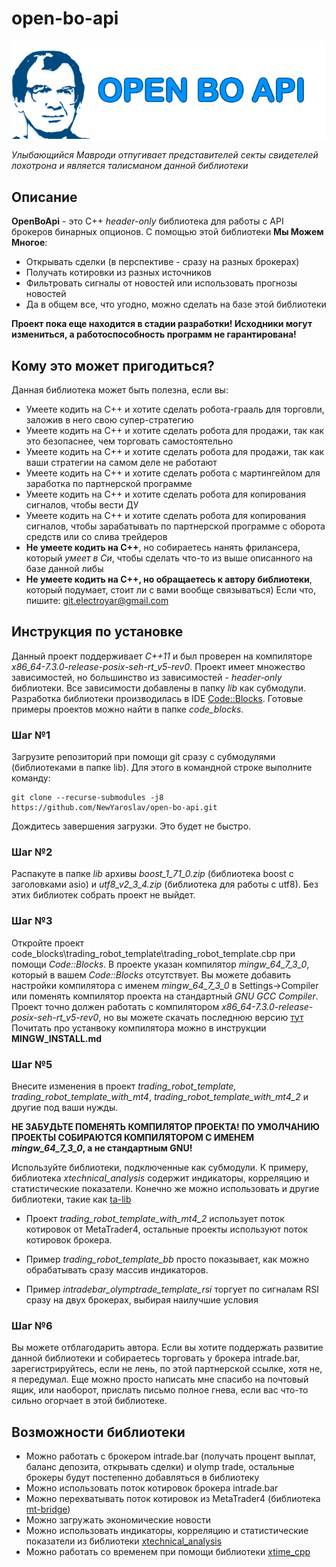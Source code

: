 # open-bo-api
![open-bo-api logo](doc/logo-640-200.png)

*Улыбающийся Мавроди отпугивает представителей секты свидетелей лохотрона и является талисманом данной библиотеки*

## Описание

**OpenBoApi** - это C++ *header-only* библиотека для работы с API брокеров бинарных опционов. С помощью этой библиотеки **Мы Можем Многое**:
* Открывать сделки (в перспективе - сразу на разных брокерах)
* Получать котировки из разных источников
* Фильтровать сигналы от новостей или использовать прогнозы новостей
* Да в общем все, что угодно, можно сделать на базе этой библиотеки

**Проект пока еще находится в стадии разработки! Исходники могут измениться, а работоспособность программ не гарантирована!**

## Кому это может пригодиться?

Данная библиотека может быть полезна, если вы:
* Умеете кодить на С++ и хотите сделать робота-грааль для торговли, заложив в него свою супер-стратегию
* Умеете кодить на С++ и хотите сделать робота для продажи, так как это безопаснее, чем торговать самостоятельно
* Умеете кодить на С++ и хотите сделать робота для продажи, так как ваши стратегии на самом деле не работают
* Умеете кодить на С++ и хотите сделать робота с мартингейлом для заработка по партнерской программе
* Умеете кодить на С++ и хотите сделать робота для копирования сигналов, чтобы вести ДУ
* Умеете кодить на С++ и хотите сделать робота для копирования сигналов, чтобы зарабатывать по партнерской программе с оборота средств или со слива трейдеров
* **Не умеете кодить на С++**, но собираетесь нанять фрилансера, который *умеет в Си*, чтобы сделать что-то из выше описанного на базе данной либы
* **Не умеете кодить на С++, но обращаетесь к автору библиотеки**, который подумает, стоит ли с вами вообще связываться) Если что, пишите: git.electroyar@gmail.com

## Инструкция по установке

Данный проект поддерживает *С++11* и был проверен на компиляторе *x86_64-7.3.0-release-posix-seh-rt_v5-rev0*. Проект имеет множество зависимостей, но большинство из зависимостей - *header-only* библиотеки.
Все зависимости добавлены в папку *lib* как субмодули. Разработка библиотеки производилась в IDE [Code::Blocks](http://www.codeblocks.org/). Готовые примеры проектов можно найти в папке *code_blocks*. 

### Шаг №1

Загрузите репозиторий при помощи git сразу с субмодулями (библиотеками в папке lib). Для этого в командной строке выполните команду:

```
git clone --recurse-submodules -j8 https://github.com/NewYaroslav/open-bo-api.git
```

Дождитесь завершения загрузки. Это будет не быстро.

### Шаг №2

Распакуте в папке *lib* архивы *boost_1_71_0.zip* (библиотека boost с заголовками asio) и *utf8_v2_3_4.zip* (библиотека для работы с utf8). Без этих библиотек собрать проект не выйдет.

### Шаг №3

Откройте проект code_blocks\trading_robot_template\trading_robot_template.cbp при помощи *Code::Blocks*. В проекте указан компилятор *mingw_64_7_3_0*, который в вашем *Code::Blocks* отсутствует. Вы можете добавить настройки компилятора с именем *mingw_64_7_3_0* в Settings->Compiler или поменять компилятор проекта на стандартный *GNU GCC Compiler*.
Проект точно должен работать с компилятором *x86_64-7.3.0-release-posix-seh-rt_v5-rev0*, но вы можете скачать последнюю версию [тут](https://sourceforge.net/projects/mingw-w64/files/Toolchains%20targetting%20Win64/Personal%20Builds/mingw-builds/6.1.0/threads-posix/seh/)
Почитать про устанвоку компилятора можно в инструкции **MINGW_INSTALL.md**

### Шаг №5

Внесите изменения в проект *trading_robot_template, trading_robot_template_with_mt4*, *trading_robot_template_with_mt4_2* и другие под ваши нужды. 

**НЕ ЗАБУДЬТЕ ПОМЕНЯТЬ КОМПИЛЯТОР ПРОЕКТА! ПО УМОЛЧАНИЮ ПРОЕКТЫ СОБИРАЮТСЯ КОМПИЛЯТОРОМ С ИМЕНЕМ *mingw_64_7_3_0*, а не стандартным GNU!**

Используйте библиотеки, подключенные как субмодули. К примеру, библиотека *xtechnical_analysis* содержит индикаторы, корреляцию и статистические показатели. Конечно же можно использовать и другие библиотеки, такие как [ta-lib](http://www.ta-lib.org/)

- Проект *trading_robot_template_with_mt4_2* использует поток котировок от MetaTrader4, остальные проекты используют поток котировок брокера.

- Пример *trading_robot_template_bb* просто показывает, как можно обрабатывать сразу массив индикаторов.

- Пример *intradebar_olymptrade_template_rsi* торгует по сигналам RSI сразу на двух брокерах, выбирая наилучшие условия

### Шаг №6

Вы можете отблагодарить автора. Если вы хотите поддержать развитие данной библиотеки и собираетесь торговать у брокера intrade.bar, зарегистрируйтесь, если не лень, по этой партнерской ссылке, хотя не, я передумал.
Еще можно просто написать мне спасибо на почтовый ящик, или наоборот, прислать письмо полное гнева, если вас что-то сильно огорчает в этой библиотеке. 

## Возможности библиотеки

* Можно работать с брокером intrade.bar (получать процент выплат, баланс депозита, открывать сделки) и olymp trade, остальные брокеры будут постепенно добавляться в библиотеку
* Можно использовать поток котировок брокера intrade.bar
* Можно перехватывать поток котировок из MetaTrader4 (библиотека [mt-bridge](https://github.com/NewYaroslav/mt-bridge))
* Можно загружать экономические новости
* Можно использовать индикаторы, корреляцию и статистические показатели из библиотеки [xtechnical_analysis](https://github.com/NewYaroslav/xtechnical_analysis)
* Можно работать со временем при помощи библиотеки [xtime_cpp](https://github.com/NewYaroslav/xtime_cpp)

